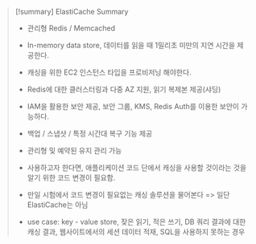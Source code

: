 
>[!summary] ElastiCache Summary
>
>- 관리형 Redis / Memcached
>- In-memory data store, 데이터를 읽을 때 1밀리초 미만의 지연 시간을 제공한다.
>- 캐싱을 위한 EC2 인스턴스 타입을 프로비저닝 해야한다.
>- Redis에 대한 클러스터링과 다중 AZ 지원, 읽기 복제본 제공(샤딩)
>- IAM을 활용한 보안 제공, 보안 그룹, KMS, Redis Auth를 이용한 보안이 가능하다.
>- 백업 / 스냅샷 / 특정 시간대 복구 기능 제공
>- 관리형 및 예약된 유지 관리 가능
>  
>  - 사용하고자 한다면, 애플리케이션 코드 단에서 캐싱을 사용할 것이라는 것을 알기 위한 코드 변경이 필요함.
>  - 만일 시험에서 코드 변경이 필요없는 캐싱 솔루션을 물어본다 => 일단 ElastiCache는 아님
>    
>   - use case: key - value store, 잦은 읽기, 적은 쓰기, DB 쿼리 결과에 대한 캐싱 결과, 웹사이트에서의 세션 데이터 적재, SQL을 사용하지 못하는 경우


